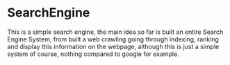 # SearchEngine
This is a simple search engine, the main idea so far is built an entire Search Engine System, from built a web crawling going through indexing, ranking and display this information on the webpage, although this is just a simple system of course, nothing compared to google for example.
